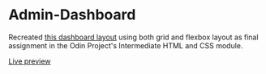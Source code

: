 # Admin-Dashboard

Recreated [this dashboard layout](https://cdn.statically.io/gh/TheOdinProject/curriculum/43cc6ab69fdfbef40d431a65677d2144668930ac/intermediate_html_css/grid/project_admin_dashboard/imgs/dashboard-project.png) using both grid and flexbox layout as final assignment in the Odin Project's Intermediate HTML and CSS module. 

[Live preview](https://sarav929.github.io/admin-dashboard/)
